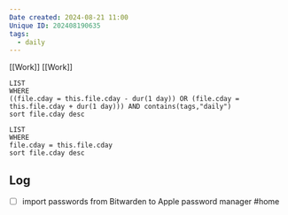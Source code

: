 ```yaml
---
Date created: 2024-08-21 11:00
Unique ID: 202408190635
tags:
  - daily
---
```

[[Work]]
[[Work]]
``` dataview
LIST
WHERE 
((file.cday = this.file.cday - dur(1 day)) OR (file.cday = this.file.cday + dur(1 day))) AND contains(tags,"daily")
sort file.cday desc
```
``` dataview
LIST
WHERE 
file.cday = this.file.cday
sort file.cday desc
```
## Log
- [ ] import passwords from Bitwarden to Apple password manager #home 
